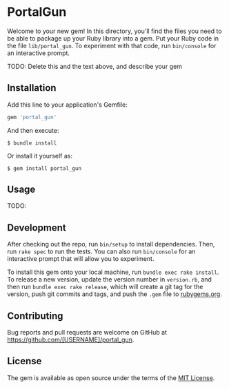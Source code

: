# PortalGun

Welcome to your new gem! In this directory, you'll find the files you need to be able to package up your Ruby library into a gem. Put your Ruby code in the file `lib/portal_gun`. To experiment with that code, run `bin/console` for an interactive prompt.

TODO: Delete this and the text above, and describe your gem

## Installation

Add this line to your application's Gemfile:

```ruby
gem 'portal_gun'
```

And then execute:

    $ bundle install

Or install it yourself as:

    $ gem install portal_gun

## Usage

TODO: 

## Development

After checking out the repo, run `bin/setup` to install dependencies. Then, run `rake spec` to run the tests. You can also run `bin/console` for an interactive prompt that will allow you to experiment.

To install this gem onto your local machine, run `bundle exec rake install`. To release a new version, update the version number in `version.rb`, and then run `bundle exec rake release`, which will create a git tag for the version, push git commits and tags, and push the `.gem` file to [rubygems.org](https://rubygems.org).

## Contributing

Bug reports and pull requests are welcome on GitHub at https://github.com/[USERNAME]/portal_gun.


## License

The gem is available as open source under the terms of the [MIT License](https://opensource.org/licenses/MIT).
